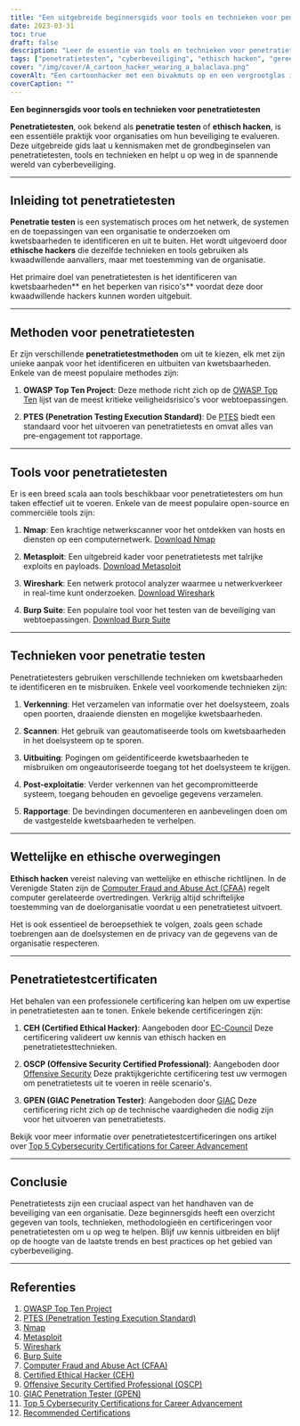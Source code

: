 ```yaml
---
title: "Een uitgebreide beginnersgids voor tools en technieken voor penetratietesten"
date: 2023-03-31
toc: true
draft: false
description: "Leer de essentie van tools en technieken voor penetratietesten, methodologieën en certificeringen om uw carrière in cyberbeveiliging een vliegende start te geven."
tags: ["penetratietesten", "cyberbeveiliging", "ethisch hacken", "gereedschap", "technieken", "beginnersgids", "Nmap", "Metasploit", "Wireshark", "Burp Suite", "OSSTMM", "PTES", "OWASP", "CEH", "OSCP", "GPEN", "veiligheidscontrole", "kwetsbaarheidsbeoordeling", "netwerkbeveiliging", "informatiebeveiliging"]
cover: "/img/cover/A_cartoon_hacker_wearing_a_balaclava.png"
coverAlt: "Een cartoonhacker met een bivakmuts op en een vergrootglas in de hand, die een computerscherm bekijkt waarop verschillende testprogramma's voor hacken te zien zijn, zoals Nmap, Metasploit, Wireshark en Burp Suite, met op de achtergrond digitale sloten als symbool voor beveiligde systemen."
coverCaption: ""
---
```


**Een beginnersgids voor tools en technieken voor penetratietesten**

**Penetratietesten**, ook bekend als **penetratie testen** of **ethisch hacken**, is een essentiële praktijk voor organisaties om hun beveiliging te evalueren. Deze uitgebreide gids laat u kennismaken met de grondbeginselen van penetratietesten, tools en technieken en helpt u op weg in de spannende wereld van cyberbeveiliging.

______

## Inleiding tot penetratietesten

**Penetratie testen** is een systematisch proces om het netwerk, de systemen en de toepassingen van een organisatie te onderzoeken om kwetsbaarheden te identificeren en uit te buiten. Het wordt uitgevoerd door **ethische hackers** die dezelfde technieken en tools gebruiken als kwaadwillende aanvallers, maar met toestemming van de organisatie.

Het primaire doel van penetratietesten is het identificeren van kwetsbaarheden** en het beperken van risico's** voordat deze door kwaadwillende hackers kunnen worden uitgebuit.

______

## Methoden voor penetratietesten

Er zijn verschillende **penetratietestmethoden** om uit te kiezen, elk met zijn unieke aanpak voor het identificeren en uitbuiten van kwetsbaarheden. Enkele van de meest populaire methodes zijn:

1. **OWASP Top Ten Project**: Deze methode richt zich op de [OWASP Top Ten](https://owasp.org/www-project-top-ten/) lijst van de meest kritieke veiligheidsrisico's voor webtoepassingen.

2. **PTES (Penetration Testing Execution Standard)**: De [PTES](http://www.pentest-standard.org/index.php/Main_Page) biedt een standaard voor het uitvoeren van penetratietests en omvat alles van pre-engagement tot rapportage.

______

## Tools voor penetratietesten

Er is een breed scala aan tools beschikbaar voor penetratietesters om hun taken effectief uit te voeren. Enkele van de meest populaire open-source en commerciële tools zijn:

1. **Nmap**: Een krachtige netwerkscanner voor het ontdekken van hosts en diensten op een computernetwerk. [Download Nmap](https://nmap.org/download.html)

2. **Metasploit**: Een uitgebreid kader voor penetratietests met talrijke exploits en payloads. [Download Metasploit](https://www.metasploit.com/download)

3. **Wireshark**: Een netwerk protocol analyzer waarmee u netwerkverkeer in real-time kunt onderzoeken. [Download Wireshark](https://www.wireshark.org/download.html)

4. **Burp Suite**: Een populaire tool voor het testen van de beveiliging van webtoepassingen. [Download Burp Suite](https://portswigger.net/burp/communitydownload)

______

## Technieken voor penetratie testen

Penetratietesters gebruiken verschillende technieken om kwetsbaarheden te identificeren en te misbruiken. Enkele veel voorkomende technieken zijn:

1. **Verkenning**: Het verzamelen van informatie over het doelsysteem, zoals open poorten, draaiende diensten en mogelijke kwetsbaarheden.

2. **Scannen**: Het gebruik van geautomatiseerde tools om kwetsbaarheden in het doelsysteem op te sporen.

3. **Uitbuiting**: Pogingen om geïdentificeerde kwetsbaarheden te misbruiken om ongeautoriseerde toegang tot het doelsysteem te krijgen.

4. **Post-exploitatie**: Verder verkennen van het gecompromitteerde systeem, toegang behouden en gevoelige gegevens verzamelen.

5. **Rapportage**: De bevindingen documenteren en aanbevelingen doen om de vastgestelde kwetsbaarheden te verhelpen.

______

## Wettelijke en ethische overwegingen

**Ethisch hacken** vereist naleving van wettelijke en ethische richtlijnen. In de Verenigde Staten zijn de [Computer Fraud and Abuse Act (CFAA)](https://en.wikipedia.org/wiki/Computer_Fraud_and_Abuse_Act) regelt computer gerelateerde overtredingen. Verkrijg altijd schriftelijke toestemming van de doelorganisatie voordat u een penetratietest uitvoert.

Het is ook essentieel de beroepsethiek te volgen, zoals geen schade toebrengen aan de doelsystemen en de privacy van de gegevens van de organisatie respecteren.

______

## Penetratietestcertificaten

Het behalen van een professionele certificering kan helpen om uw expertise in penetratietesten aan te tonen. Enkele bekende certificeringen zijn:

1. **CEH (Certified Ethical Hacker)**: Aangeboden door [EC-Council](https://www.eccouncil.org/programs/certified-ethical-hacker-ceh/) Deze certificering valideert uw kennis van ethisch hacken en penetratietesttechnieken.

2. **OSCP (Offensive Security Certified Professional)**: Aangeboden door [Offensive Security](https://www.offensive-security.com/pwk-oscp/) Deze praktijkgerichte certificering test uw vermogen om penetratietests uit te voeren in reële scenario's.

3. **GPEN (GIAC Penetration Tester)**: Aangeboden door [GIAC](https://www.giac.org/certification/penetration-tester-gpen) Deze certificering richt zich op de technische vaardigheden die nodig zijn voor het uitvoeren van penetratietests.

Bekijk voor meer informatie over penetratietestcertificeringen ons artikel over [Top 5 Cybersecurity Certifications for Career Advancement](https://simeononsecurity.ch/articles/the-top-five-cybersecurity-certifications-for-career-advancement/)

______

## Conclusie

Penetratietests zijn een cruciaal aspect van het handhaven van de beveiliging van een organisatie. Deze beginnersgids heeft een overzicht gegeven van tools, technieken, methodologieën en certificeringen voor penetratietesten om u op weg te helpen. Blijf uw kennis uitbreiden en blijf op de hoogte van de laatste trends en best practices op het gebied van cyberbeveiliging.

______

## Referenties

1. [OWASP Top Ten Project](https://owasp.org/www-project-top-ten/)
2. [PTES (Penetration Testing Execution Standard)](http://www.pentest-standard.org/index.php/Main_Page)
3. [Nmap](https://nmap.org/download.html)
4. [Metasploit](https://www.metasploit.com/download)
5. [Wireshark](https://www.wireshark.org/download.html)
6. [Burp Suite](https://portswigger.net/burp/communitydownload)
7. [Computer Fraud and Abuse Act (CFAA)](https://en.wikipedia.org/wiki/Computer_Fraud_and_Abuse_Act) 
8. [Certified Ethical Hacker (CEH)](https://www.eccouncil.org/programs/certified-ethical-hacker-ceh/)
9.  [Offensive Security Certified Professional (OSCP)](https://www.offensive-security.com/pwk-oscp/)
10. [GIAC Penetration Tester (GPEN)](https://www.giac.org/certification/penetration-tester-gpen)
11. [Top 5 Cybersecurity Certifications for Career Advancement](https://simeononsecurity.ch/articles/the-top-five-cybersecurity-certifications-for-career-advancement/)
12. [Recommended Certifications](https://simeononsecurity.ch/recommendations/certifications/)

